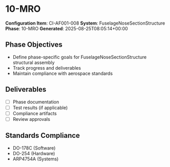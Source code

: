 # 10-MRO

**Configuration Item**: CI-AF001-008
**System**: FuselageNoseSectionStructure
**Phase**: 10-MRO
**Generated**: 2025-08-25T08:05:14+00:00

## Phase Objectives
- Define phase-specific goals for FuselageNoseSectionStructure structural assembly
- Track progress and deliverables
- Maintain compliance with aerospace standards

## Deliverables
- [ ] Phase documentation
- [ ] Test results (if applicable)
- [ ] Compliance artifacts
- [ ] Review approvals

## Standards Compliance
- DO-178C (Software)
- DO-254 (Hardware)
- ARP4754A (Systems)

